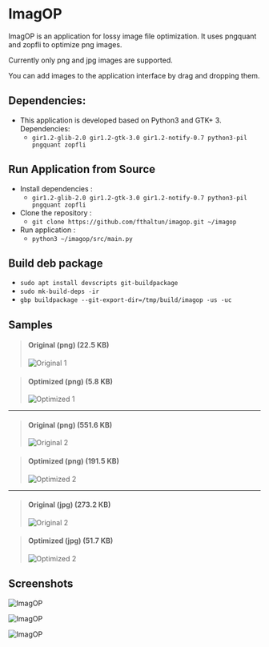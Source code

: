 # ImagOP

ImagOP is an application for lossy image file optimization. It uses pngquant and zopfli to optimize png images.

Currently only png and jpg images are supported.

You can add images to the application interface by drag and dropping them.

## Dependencies:

* This application is developed based on Python3 and GTK+ 3. Dependencies:
   - ```gir1.2-glib-2.0 gir1.2-gtk-3.0 gir1.2-notify-0.7 python3-pil pngquant zopfli```

## Run Application from Source

* Install dependencies :
    * ```gir1.2-glib-2.0 gir1.2-gtk-3.0 gir1.2-notify-0.7 python3-pil pngquant zopfli```
* Clone the repository :
    * ```git clone https://github.com/fthaltun/imagop.git ~/imagop```
* Run application :
    * ```python3 ~/imagop/src/main.py```

## Build deb package

* `sudo apt install devscripts git-buildpackage`
* `sudo mk-build-deps -ir`
* `gbp buildpackage --git-export-dir=/tmp/build/imagop -us -uc`

## Samples

> #### Original (png) (22.5 KB)
>
> ![Original 1](screenshots/sample-original-1.png)

> #### Optimized (png) (5.8 KB)
>
> ![Optimized 1](screenshots/sample-optimized-1.png)
---
> #### Original (png) (551.6 KB)
>
> ![Original 2](screenshots/sample-original-2.png)

> #### Optimized (png) (191.5 KB)
>
> ![Optimized 2](screenshots/sample-optimized-2.png)

---
> #### Original (jpg) (273.2 KB)
>
> ![Original 2](screenshots/sample-original-jpg-1.jpg)

> #### Optimized (jpg) (51.7 KB)
>
> ![Optimized 2](screenshots/sample-optimized-jpg-1.jpg)

## Screenshots

![ImagOP](screenshots/imagop-1.png)

![ImagOP](screenshots/imagop-2.png)

![ImagOP](screenshots/imagop-3.png)

